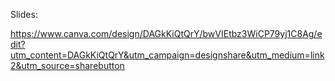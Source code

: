 Slides:

https://www.canva.com/design/DAGkKiQtQrY/bwVIEtbz3WiCP79yj1C8Ag/edit?utm_content=DAGkKiQtQrY&utm_campaign=designshare&utm_medium=link2&utm_source=sharebutton
